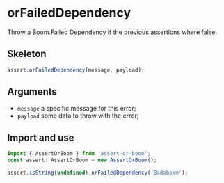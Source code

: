 # orFailedDependency

Throw a Boom.Failed Dependency if the previous assertions where false.

## Skeleton

```ts
assert.orFailedDependency(message, payload);
```

## Arguments

- `message` a specific message for this error; 
- `payload` some data to throw with the error;

## Import and use

```ts
import { AssertOrBoom } from 'assert-or-boom';
const assert: AssertOrBoom = new AssertOrBoom();

assert.isString(undefined).orFailedDependency('Badaboom');
```
